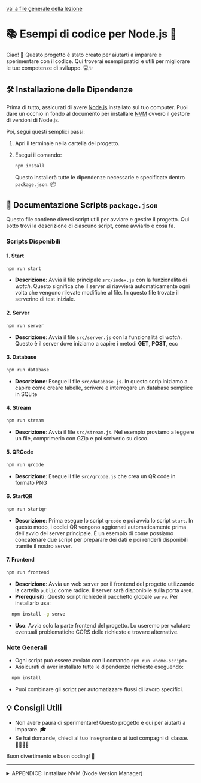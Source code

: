 [vai a file generale della lezione](../4_Lezione.md)

# 📚 Esempi di codice per Node.js 🚀

Ciao! 👋 Questo progetto è stato creato per aiutarti a imparare e sperimentare con il codice. Qui troverai esempi pratici e utili per migliorare le tue competenze di sviluppo. 💻✨

## 🛠️ Installazione delle Dipendenze

Prima di tutto, assicurati di avere [Node.js](https://nodejs.org/) installato sul tuo computer.
Puoi dare un occhio in fondo al documento per installare [NVM](#nvm) ovvero il gestore di versioni di Node.js.

Poi, segui questi semplici passi:

1. Apri il terminale nella cartella del progetto.
2. Esegui il comando:

   ```bash
   npm install
   ```

   Questo installerà tutte le dipendenze necessarie e specificate dentro `package.json`. 📦

## 📜 Documentazione Scripts `package.json`

Questo file contiene diversi script utili per avviare e gestire il progetto. Qui sotto trovi la descrizione di ciascuno script, come avviarlo e cosa fa.

### Scripts Disponibili

#### 1. **Start**

```bash
npm run start
```

- **Descrizione**: Avvia il file principale `src/index.js` con la funzionalità di _watch_. Questo significa che il server si riavvierà automaticamente ogni volta che vengono rilevate modifiche al file. In questo file trovate il serverino di test iniziale.

#### 2. **Server**

```bash
npm run server
```

- **Descrizione**: Avvia il file `src/server.js` con la funzionalità di _watch_. Questo è il server dove iniziamo a capire i metodi **GET**, **POST**, ecc

#### 3. **Database**

```bash
npm run database
```

- **Descrizione**: Esegue il file `src/database.js`. In questo scrip iniziamo a capire come creare tabelle, scrivere e interrogare un database semplice in SQLite

#### 4. **Stream**

```bash
npm run stream
```

- **Descrizione**: Avvia il file `src/stream.js`. Nel esempio proviamo a leggere un file, comprimerlo con GZip e poi scriverlo su disco.

#### 5. **QRCode**

```bash
npm run qrcode
```

- **Descrizione**: Esegue il file `src/qrcode.js` che crea un QR code in formato PNG

#### 6. **StartQR**

```bash
npm run startqr
```

- **Descrizione**: Prima esegue lo script `qrcode` e poi avvia lo script `start`. In questo modo, i codici QR vengono aggiornati automaticamente prima dell'avvio del server principale. È un esempio di come possiamo concatenare due script per preparare dei dati e poi renderli disponibili tramite il nostro server.

#### 7. **Frontend**

```bash
npm run frontend
```

- **Descrizione**: Avvia un web server per il frontend del progetto utilizzando la cartella `public` come radice. Il server sarà disponibile sulla porta `4000`.
- **Prerequisiti**: Questo script richiede il pacchetto globale `serve`. Per installarlo usa:

```bash
  npm install -g serve
```

- **Uso**: Avvia solo la parte frontend del progetto. Lo useremo per valutare eventuali problematiche CORS delle richieste e trovare alternative.

### Note Generali

- Ogni script può essere avviato con il comando `npm run <nome-script>`.
- Assicurati di aver installato tutte le dipendenze richieste eseguendo:

```bash
  npm install
```

- Puoi combinare gli script per automatizzare flussi di lavoro specifici.

## 💡 Consigli Utili

- Non avere paura di sperimentare! Questo progetto è qui per aiutarti a imparare. 🎓
- Se hai domande, chiedi al tuo insegnante o ai tuoi compagni di classe. 👩‍🏫👨‍💻

Buon divertimento e buon coding! 🎉

---

<details>
<summary>APPENDICE: Installare NVM (Node Version Manager)</summary>
<h3 id="nvm">NVM</h3>

#### Su Windows

1. Scarica il programma di installazione di NVM per Windows dal repository ufficiale: [nvm-windows](https://github.com/coreybutler/nvm-windows/releases).
2. Esegui il file `.exe` scaricato e segui le istruzioni per completare l'installazione.
3. Dopo l'installazione, apri un nuovo terminale e verifica che NVM sia installato correttamente eseguendo:

   ```bash
   nvm version
   ```

4. Ora puoi utilizzare NVM per installare e gestire diverse versioni di Node.js.
5. Il gestore di versioni NVM è installato, ora procedi con l'installazione e attivazione di una versione di Node.js (in fondo)

#### Su macOS

1. Assicurati di avere [Homebrew](https://brew.sh/) installato sul tuo sistema.
2. Esegui il seguente comando per installare NVM:

   ```bash
   brew install nvm
   ```

3. Crea una directory per NVM e aggiungi le seguenti righe al tuo file di configurazione della shell (`~/.zshrc` o `~/.bashrc`):

   ```bash
   export NVM_DIR="$HOME/.nvm"
   [ -s "/usr/local/opt/nvm/nvm.sh" ] && \. "/usr/local/opt/nvm/nvm.sh"
   ```

4. Ricarica il file di configurazione della shell eseguendo:

   ```bash
   source ~/.zshrc
   ```

5. Verifica che NVM sia installato correttamente eseguendo:

   ```bash
   nvm --version
   ```

6. Il gestore di versioni NVM è installato, ora procedi con l'installazione e attivazione di una versione di Node.js (in fondo)

#### Installa e attiva la versione LTS di Node.js

Ovvero installa la versione più recente e stabile di Node.js, per la quale garantiscono aggiornamenti a lungo termine.

Installa la versione recente di Node.js

- Windows: `nvm install lts` e poi `nvm use lts`
- altrimenti se non funziona o usi Linux, ecc: `nvm install --lts` e poi `nvm use --lts`

Ora sei pronto per utilizzare NVM per installare e gestire diverse versioni di Node.js! 🎉

</details>
